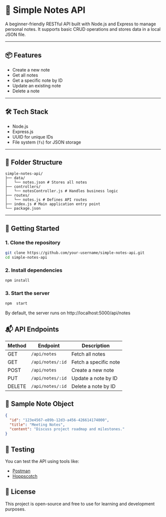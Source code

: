 # 📝 Simple Notes API

A beginner-friendly RESTful API built with Node.js and Express to manage personal notes. It supports basic CRUD operations and stores data in a local JSON file.

---

## 📦 Features

- Create a new note  
- Get all notes  
- Get a specific note by ID  
- Update an existing note  
- Delete a note  

---

## 🛠️ Tech Stack

- Node.js
- Express.js
- UUID for unique IDs
- File system (`fs`) for JSON storage

---

## 📁 Folder Structure
```
simple-notes-api/
├── data/
│   └── notes.json # Stores all notes
├── controllers/
│   └── notesController.js # Handles business logic
├── routes/
│   └── notes.js # Defines API routes
├── index.js # Main application entry point
└── package.json
```


---

## 🚀 Getting Started

### 1. Clone the repository
```bash
git clone https://github.com/your-username/simple-notes-api.git
cd simple-notes-api
```
### 2. Install dependencies
```bash
npm install
```
### 3. Start the server
```bash
npm  start
```
By default, the server runs on http://localhost:5000/api/notes

## 📬 API Endpoints

| Method | Endpoint         | Description           |
| ------ | ---------------- | --------------------- |
| GET    | `/api/notes`     | Fetch all notes       |
| GET    | `/api/notes/:id` | Fetch a specific note |
| POST   | `/api/notes`     | Create a new note     |
| PUT    | `/api/notes/:id` | Update a note by ID   |
| DELETE | `/api/notes/:id` | Delete a note by ID   |

## 📌 Sample Note Object
```json
{
  "id": "123e4567-e89b-12d3-a456-426614174000",
  "title": "Meeting Notes",
  "content": "Discuss project roadmap and milestones."
}
```

## 🧪 Testing
You can test the API using tools like:

* [Postman](https://www.postman.com/)
* [Hoppscotch](https://hoppscotch.io/)



## 📄 License
This project is open-source and free to use for learning and development purposes.

